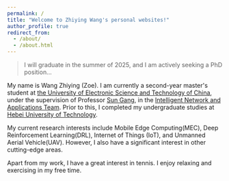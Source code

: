 ```yaml
---
permalink: /
title: "Welcome to Zhiying Wang's personal websites!"
author_profile: true
redirect_from: 
  - /about/
  - /about.html
---
```


> I will graduate in the summer of 2025, and I am actively seeking a PhD position...

My name is Wang Zhiying (Zoe). I am currently a second-year master's student at [the University of Electronic Science and Technology of China](https://en.uestc.edu.cn/), under the supervision of Professor [Sun Gang](https://scholar.google.com/citations?hl=en&user=aUPwLyYAAAAJ&view_op=list_works&sortby=pubdate), in the [Intelligent Network and Applications Team](https://www.sice.uestc.edu.cn/kxyj/kytd/wlgcx/zhwljyytd.htm#). Prior to this, I completed my undergraduate studies at [Hebei University of Technology](https://eweb.hebut.edu.cn/).

My current research interests include Mobile Edge Computing(MEC), Deep Reinforcement Learning(DRL), Internet of Things (IoT), and Unmanned Aerial Vehicle(UAV). However, I also have a significant interest in other cutting-edge areas.

Apart from my work, I have a great interest in tennis. I enjoy relaxing and exercising in my free time.
